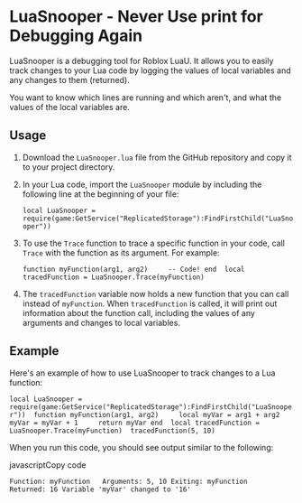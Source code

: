 LuaSnooper - Never Use print for Debugging Again
================================================

LuaSnooper is a debugging tool for Roblox LuaU. It allows you to easily track changes to your Lua code by logging the values of local variables and any changes to them (returned).

You want to know which lines are running and which aren't, and what the values of the local variables are.

Usage
-----

1.  Download the `LuaSnooper.lua` file from the GitHub repository and copy it to your project directory.
    
2.  In your Lua code, import the `LuaSnooper` module by including the following line at the beginning of your file:

    ```local LuaSnooper = require(game:GetService("ReplicatedStorage"):FindFirstChild("LuaSnooper"))```
    
3.  To use the `Trace` function to trace a specific function in your code, call `Trace` with the function as its argument. For example:
    
    ```function myFunction(arg1, arg2)     -- Code! end  local tracedFunction = LuaSnooper.Trace(myFunction)```
    
4.  The `tracedFunction` variable now holds a new function that you can call instead of `myFunction`. When `tracedFunction` is called, it will print out information about the function call, including the values of any arguments and changes to local variables.
    

Example
-------

Here's an example of how to use LuaSnooper to track changes to a Lua function:

```local LuaSnooper = require(game:GetService("ReplicatedStorage"):FindFirstChild("LuaSnooper"))  function myFunction(arg1, arg2)     local myVar = arg1 + arg2     myVar = myVar + 1     return myVar end  local tracedFunction = LuaSnooper.Trace(myFunction)  tracedFunction(5, 10)```

When you run this code, you should see output similar to the following:

javascriptCopy code

```Function: myFunction   Arguments: 5, 10 Exiting: myFunction    Returned: 16 Variable 'myVar' changed to '16'```